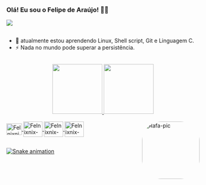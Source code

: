 ### Olá! Eu sou o Felipe de Araújo! 👊😎
![](https://komarev.com/ghpvc/?username=felnixnix&style=flat-square)

## 

- 🌱 atualmente estou aprendendo Linux, Shell script, Git e Linguagem C.
- ⚡ Nada no mundo pode superar a persistência. 

##
<div align="center">
  <a href="https://github.com/felnixnix">
  <img height="130em" src="https://github-readme-stats.vercel.app/api?username=felnixnix&show_icons=true&theme=gruvbox&include_all_commits=true&count_private=true"/>
  <img height="130em" src="https://github-readme-stats.vercel.app/api/top-langs/?username=felnixnix&layout=compact&langs_count=7&theme=gruvbox"/>
</div>
  
  
<div style="display: inline_block"><br>
  
  <img align="center" alt="Felnixnix-Linux" height="30" width="40" src="https://cdn.jsdelivr.net/gh/devicons/devicon/icons/debian/debian-original.svg">
  <img align="center" alt="Felnixnix-" height="40" width="50" src="https://cdn.jsdelivr.net/gh/devicons/devicon/icons/bash/bash-original.svg">
  <img align="center" alt="Felnixnix-" height="40" width="50" src="https://cdn.jsdelivr.net/gh/devicons/devicon/icons/git/git-original.svg">
  <img align="center" alt="Felnixnix-" height="40" width="50" src="https://cdn.jsdelivr.net/gh/devicons/devicon/icons/c/c-plain.svg">
    
  <img align="right" alt="Rafa-pic" height="150" style="border-radius:50px;" src="https://i.pinimg.com/originals/e4/26/70/e426702edf874b181aced1e2fa5c6cde.gif">
</div>

  ##
  

  
  ![Snake animation](https://github.com/felnixnix/felnixnix/blob/output/github-contribution-grid-snake.svg)
  
  
  
  
  
  
  
  
  
  
